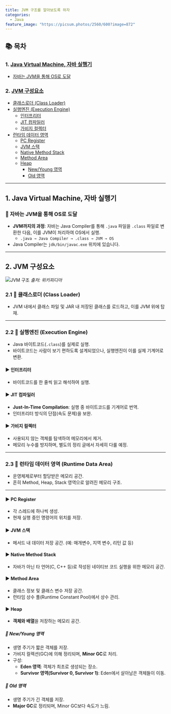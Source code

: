 ```yaml
---
title: JVM 구조를 알아보도록 하자
categories:
  - Java
feature_image: "https://picsum.photos/2560/600?image=872"
---
```


## 📚 목차

### 1. [Java Virtual Machine, 자바 실행기](#1-java-virtual-machine-자바-실행기)
- [자바는 JVM을 통해 OS로 도달](#자바는-jvm을-통해-os로-도달)

### 2. [JVM 구성요소](#2-jvm-구성요소)
- [클래스로더 (Class Loader)](#클래스로더-class-loader)
- [실행엔진 (Execution Engine)](#실행엔진-execution-engine)
  - [인터프리터](#인터프리터)
  - [JIT 컴파일러](#jit-컴파일러)
  - [가비지 컬렉터](#가비지-컬렉터)
- [런타임 데이터 영역](#런타임-데이터-영역)
  - [PC Register](#pc-register)
  - [JVM 스택](#jvm-스택)
  - [Native Method Stack](#native-method-stack)
  - [Method Area](#method-area)
  - [Heap](#heap)
    - [New/Young 영역](#newyoung-영역)
    - [Old 영역](#old-영역)

---


## 1. Java Virtual Machine, 자바 실행기

### 📌 자바는 JVM을 통해 OS로 도달
- **JVM까지의 과정**: 자바는 Java Compiler를 통해 `.java` 파일을 `.class` 파일로 변환한 다음, 이를 JVM이 처리하여 OS에서 실행.
    - `.java → Java Compiler → .class → JVM → OS`
- Java Compiler는 `jdk/bin/javac.exe` 위치에 있습니다.

---

## 2. JVM 구성요소

![JVM 구조](https://upload.wikimedia.org/wikipedia/commons/d/dd/JvmSpec7.png)
*출처: 위키피디아*

### 2.1 🔹 클래스로더 (Class Loader)
- JVM 내에서 클래스 파일 및 JAR 내 저장된 클래스를 로드하고, 이를 JVM 위에 탑재.

---

### 2.2 🔹 실행엔진 (Execution Engine)
- Java 바이트코드(`.class`)를 실제로 실행.
- 바이트코드는 사람이 보기 편하도록 설계되었으나, 실행엔진이 이를 실제 기계어로 변환.

#### ▶️ **인터프리터**
- 바이트코드를 한 줄씩 읽고 해석하여 실행.

#### ▶️ **JIT 컴파일러**
- **Just-In-Time Compilation**: 실행 중 바이트코드를 기계어로 번역.
- 인터프리터 방식의 단점(속도 문제)을 보완.

#### ▶️ **가비지 컬렉터**
- 사용되지 않는 객체를 탐색하여 메모리에서 제거.
- 메모리 누수를 방지하며, 별도의 정리 글에서 자세히 다룰 예정.

---

### 2.3 🔹 런타임 데이터 영역 (Runtime Data Area)
- 운영체제로부터 할당받은 메모리 공간.
- 흔히 Method, Heap, Stack 영역으로 알려진 메모리 구조.

---

#### ▶️ **PC Register**
- 각 스레드에 하나씩 생성.
- 현재 실행 중인 명령어의 위치를 저장.

#### ▶️ **JVM 스택**
- 메서드 내 데이터 저장 공간. (예: 매개변수, 지역 변수, 리턴 값 등)

#### ▶️ **Native Method Stack**
- 자바가 아닌 타 언어(C, C++ 등)로 작성된 네이티브 코드 실행을 위한 메모리 공간.

#### ▶️ **Method Area**
- 클래스 정보 및 클래스 변수 저장 공간.
- 런타임 상수 풀(Runtime Constant Pool)에서 상수 관리.

#### ▶️ **Heap**
- **객체와 배열**을 저장하는 메모리 공간.

##### 🔸 **New/Young 영역**
- 생명 주기가 짧은 객체를 저장.
- 가비지 컬렉션(GC)에 의해 정리되며, **Minor GC**로 처리.
- 구성:
    - **Eden 영역**: 객체가 최초로 생성되는 장소.
    - **Survivor 영역(Survivor 0, Survivor 1)**: Eden에서 살아남은 객체들이 이동.

##### 🔸 **Old 영역**
- 생명 주기가 긴 객체를 저장.
- **Major GC**로 정리되며, Minor GC보다 속도가 느림.